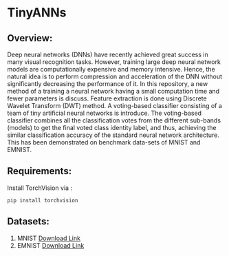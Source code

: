 # TinyANNs
## Overview:
Deep neural networks (DNNs) have recently
achieved great success in many visual recognition tasks. However,
training large deep neural network models are computationally
expensive and memory intensive. Hence, the natural idea is
to perform compression and acceleration of the DNN without
significantly decreasing the performance of it. In this repository,
a new method of a training a neural network having a small
computation time and fewer parameters is discuss. Feature
extraction is done using Discrete Wavelet Transform (DWT)
method. A voting-based classifier consisting of a team of tiny
artificial neural networks is introduce. The voting-based classifier
combines all the classification votes from the different sub-bands
(models) to get the final voted class identity label, and thus,
achieving the similar classification accuracy of the standard
neural network architecture. This has been demonstrated on
benchmark data-sets of MNIST and EMNIST.
## Requirements:
Install TorchVision via :
```
pip install torchvision
```
## Datasets:
1) MNIST [Download Link](http://yann.lecun.com/exdb/mnist/)
2) EMNIST [Download Link](https://www.nist.gov/itl/products-and-services/emnist-dataset)
